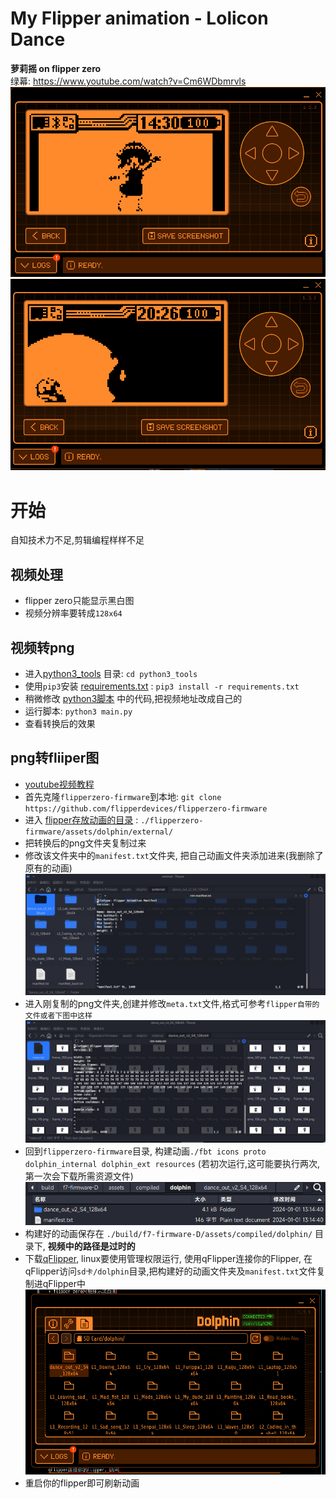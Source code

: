 # My Flipper animation - Lolicon Dance
<b>萝莉摇 on flipper zero</b>   
绿幕: https://www.youtube.com/watch?v=Cm6WDbmrvls
![image](./image/demo.gif)  
![image](./image/demo2.gif)

# 开始
自知技术力不足,剪辑编程样样不足  
    
## 视频处理  
+ flipper zero只能显示黑白图
+ 视频分辨率要转成`128x64`  

## 视频转png
+ 进入[python3_tools](./python3_tools) 目录: `cd python3_tools`
+ 使用`pip3`安装 [requirements.txt](python3_tools/requirements.txt) : `pip3 install -r requirements.txt`
+ 稍微修改 [python3脚本](./python3_tools/main.py) 中的代码,把视频地址改成自己的 
+ 运行脚本: `python3 main.py`
+ 查看转换后的效果

## png转fliiper图
+ [youtube视频教程](https://www.youtube.com/watch?v=Nq5DXhOMo5s)  
+ 首先克隆`flipperzero-firmware`到本地: `git clone https://github.com/flipperdevices/flipperzero-firmware` 
+ 进入 [flipper存放动画的目录](./flipperzero-firmware/assets/dolphin/external/) : `./flipperzero-firmware/assets/dolphin/external/`  
+ 把转换后的png文件夹复制过来
+ 修改该文件夹中的`manifest.txt`文件夹, 把自己动画文件夹添加进来(我删除了原有的动画)  ![image](./image/manifest.png)
+ 进入刚复制的png文件夹,创建并修改`meta.txt`文件,格式可参考`flipper自带的文件或者下图中这样`  ![image](./image/external.png)   
+ 回到`flipperzero-firmware`目录, 构建动画`./fbt icons proto dolphin_internal dolphin_ext resources` (若初次运行,这可能要执行两次,第一次会下载所需资源文件)  ![image](./image/build.png)
+ 构建好的动画保存在 `./build/f7-firmware-D/assets/compiled/dolphin/` 目录下, <b>视频中的路径是过时的</b>
+ 下载[qFlipper](https://github.com/flipperdevices/qFlipper), linux要使用管理权限运行, 使用qFlipper连接你的Flipper, 在qFlipper访问`sd卡/dolphin`目录,把构建好的动画文件夹及`manifest.txt`文件复制进qFlipper中  ![image](./image/qFlipper.png)
+ 重启你的flipper即可刷新动画

